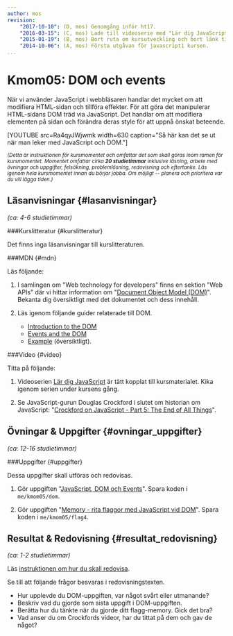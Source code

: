 ```yaml
---
author: mos
revision:
    "2017-10-10": (D, mos) Genomgång inför ht17.
    "2016-03-15": (C, mos) Lade till videoserie med "Lär dig JavaScript".
    "2015-01-19": (B, mos) Bort ruta om kursutveckling och bort länk till youtube-serie.
    "2014-10-06": (A, mos) Första utgåvan för javascript1 kursen.
...
```

Kmom05: DOM och events
==================================

När vi använder JavaScript i webbläsaren handlar det mycket om att modifiera HTML-sidan och tillföra effekter. För att göra det manipulerar HTML-sidans DOM träd via JavaScript. Det handlar om att modifiera elementen på sidan och förändra deras style för att uppnå önskat beteende.

<!--more-->

[YOUTUBE src=Ra4qyJWjwmk width=630 caption="Så här kan det se ut när man leker med JavaScript och DOM."]

<small><i>(Detta är instruktionen för kursmomentet och omfattar det som skall göras inom ramen för kursmomentet. Momentet omfattar cirka **20 studietimmar** inklusive läsning, arbete med övningar och uppgifter, felsökning, problemlösning, redovisning och eftertanke. Läs igenom hela kursmomentet innan du börjar jobba. Om möjligt -- planera och prioritera var du vill lägga tiden.)</i></small>



Läsanvisningar  {#lasanvisningar}
---------------------------------

*(ca: 4-6 studietimmar)*


###Kurslitteratur {#kurslitteratur}

Det finns inga läsanvisningar till kurslitteraturen.
<!--
Läs följande:

1. [Eloquent JavaScript: A Modern Introduction to Programming](kunskap/boken-eloquent-javascript-a-modern-introduction-to-programming) 
    * [Ch12 JavaScript and the Browser](http://eloquentjavascript.net/12_browser.html)
    * [Ch13 The Document Object Model](http://eloquentjavascript.net/13_dom.html)
    * [Ch14 Handling Events](http://eloquentjavascript.net/14_event.html)
-->



###MDN {#mdn}

Läs följande:

1. I samlingen om "Web technology for developers" finns en sektion "Web APIs" där vi hittar information om "[Document Object Model (DOM)](https://developer.mozilla.org/en-US/docs/DOM)". Bekanta dig översiktligt med det dokumentet och dess innehåll.

1. Läs igenom följande guider relaterade till DOM.
    * [Introduction to the DOM](https://developer.mozilla.org/en-US/docs/Web/API/Document_Object_Model/Introduction)
    * [Events and the DOM](https://developer.mozilla.org/en-US/docs/Web/API/Document_Object_Model/Events)
    * [Example](https://developer.mozilla.org/en-US/docs/Web/API/Document_Object_Model/Examples) (översiktligt).



<!--
###Artiklar {#artiklar}
-->



###Video  {#video}

Titta på följande:

1. Videoserien [Lär dig JavaScript](https://www.youtube.com/playlist?list=PLKtP9l5q3ce_YXUQlr5aAzJ406vSsmeMT) är tätt kopplat till kursmaterialet. Kika igenom serien under kursens gång.

1. Se JavaScript-gurun Douglas Crockford i slutet om historian om JavaScript: "[Crockford on JavaScript - Part 5: The End of All Things](https://www.youtube.com/watch?v=47Ceot8yqeI)".



Övningar & Uppgifter  {#ovningar_uppgifter}
-------------------------------------------

*(ca: 12-16 studietimmar)*

<!--
###Övningar {#ovningar}

Genomför övningarna för att träna inför uppgifterna.

Det finns inga övningar.
-->



###Uppgifter {#uppgifter}

Dessa uppgifter skall utföras och redovisas.

1. Gör uppgiften "[JavaScript, DOM och Events](uppgift/javascript-dom-och-events)". Spara koden i `me/kmom05/dom`.

2. Gör uppgiften "[Memory - rita flaggor med JavaScript vid DOM](uppgift/memory-rita-flaggor-med-javascript-och-dom)". Spara koden i `me/kmom05/flag4`.


<!--
###Extra {#extra}

Det finns inga extra uppgifter.
-->

<!--
Lös följande extrauppgifter om du har tid.

1. Gör uppgiften "[Flytta Baddie på webbsida (#4)](uppgift/flytta-baddie-pa-webbsida-4)" som handlar om att bygga baddien med objekt.
-->



Resultat & Redovisning  {#resultat_redovisning}
-----------------------------------------------

*(ca: 1-2 studietimmar)*

Läs [instruktionen om hur du skall redovisa](./../redovisa).

Se till att följande frågor besvaras i redovisningstexten.

* Hur upplevde du DOM-uppgiften, var något svårt eller utmanande?
* Beskriv vad du gjorde som sista uppgift i DOM-uppgiften.
* Berätta hur du tänkte när du gjorde ditt flagg-memory. Gick det bra?
* Vad anser du om Crockfords videor, har du tittat på dem och gav de något?
